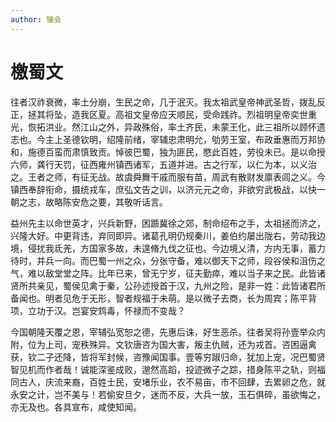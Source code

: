 ```yaml
---
author: 锺会
---
```


# 檄蜀文

往者汉祚衰微，率土分崩，生民之命，几于泯灭。我太祖武皇帝神武圣哲，拨乱反正，拯其将坠，造我区夏。高祖文皇帝应天顺民，受命践祚。烈祖明皇帝奕世重光，恢拓洪业。然江山之外，异政殊俗，率土齐民，未蒙王化，此三祖所以顾怀遗志也。今主上圣德钦明，绍隆前绪，宰辅忠肃明允，劬劳王室，布政垂惠而万邦协和，施德百蛮而肃慎致贡。悼彼巴蜀，独为匪民，愍此百姓，劳役未已。是以命授六师，龚行天罚，征西雍州镇西诸军，五道并进。古之行军，以仁为本，以义治之。王者之师，有征无战。故虞舜舞干戚而服有苗，周武有散财发廪表闾之义。今镇西奉辞衔命，摄统戎车，庶弘文告之训，以济元元之命，非欲穷武极战，以快一朝之志，故略陈安危之要，其敬听话言。

益州先主以命世英才，兴兵新野，困踬冀徐之郊，制命绍布之手，太祖拯而济之，兴隆大好。中更背违，弃同即异。诸葛孔明仍规秦川，姜伯约屡出陇右，劳动我边境，侵扰我氐羌，方国家多故，未遑脩九伐之征也。今边境乂清，方内无事，蓄力待时，并兵一向。而巴蜀一州之众，分张守备，难以御天下之师，段谷侯和沮伤之气，难以敌堂堂之阵。比年已来，曾无宁岁，征夫勤瘁，难以当子来之民。此皆诸贤所共亲见，蜀侯见禽于秦，公孙述授首于汉，九州之险，是非一姓：此皆诸君所备闻也。明者见危于无形，智者规福于未萌。是以微子去商，长为周宾；陈平背项，立功于汉。岂宴安鸩毒，怀禄而不变哉？

今国朝隆天覆之恩，宰辅弘宽恕之德，先惠后诛，好生恶杀。往者吴将孙壹举众内附，位为上司，宠秩殊异。文钦唐咨为国大害，叛主仇贼，还为戎首。咨困逼禽获，钦二子还降，皆将军封候，咨豫闻国事。壹等穷踧归命，犹加上宠，况巴蜀贤智见机而作者哉！诚能深鉴成败，邈然高蹈，投迹微子之踪，措身陈平之轨，则福同古人，庆流来裔，百姓士民，安堵乐业，农不易亩，市不回肆，去累卵之危，就永安之计，岂不美与！若偷安旦夕，迷而不反，大兵一放，玉石俱碎，虽欲悔之，亦无及也。各具宣布，咸使知闻。